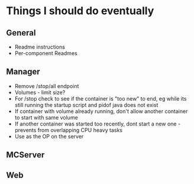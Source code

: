 # Things I should do eventually

## General
- Readme instructions
- Per-component Readmes

## Manager
- Remove /stop/all endpoint
- Volumes - limit size?
- For /stop check to see if the container is "too new" to end, eg while its still running the startup script and pidof java does not exist
- If container with volume already running, don't allow another container to start with same volume
- If another container was started too recently, dont start a new one - prevents from overlapping CPU heavy tasks
- Use <username> as the OP on the server

## MCServer

## Web


